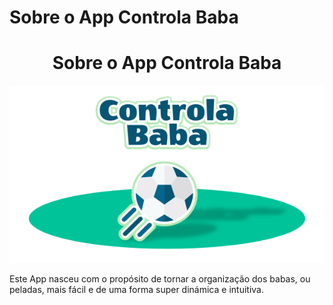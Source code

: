 # Sobre o App Controla Baba

<h1 align="center">Sobre o App Controla Baba</h1>

![alt text](https://github.com/neijrdev/about_app_controla_baba/blob/main/assets/banner_app_menor_to_git.png?raw=true)

Este App nasceu com o propósito de tornar a organização dos babas, ou peladas, mais fácil e de uma forma super dinámica e intuitiva.


